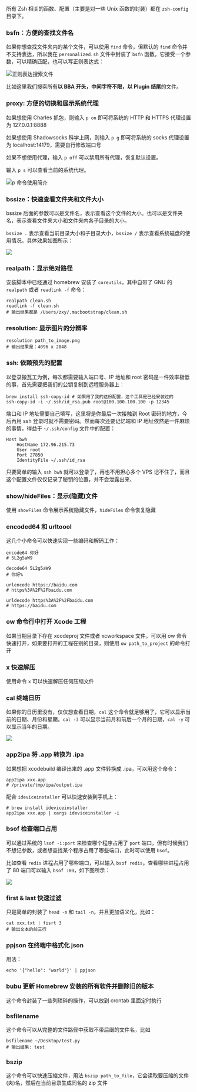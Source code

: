 所有 Zsh 相关的函数、配置（主要是对一些 Unix 函数的封装）都在 `zsh-config` 目录下。

### bsfn：方便的查找文件名

如果你想查找文件夹内的某个文件，可以使用 `find` 命令，但默认的 `find` 命令并不支持表达，所以我在 `personalized.sh` 文件中封装了 `bsfn` 函数，它接受一个参数，可以精确匹配，也可以写正则表达式：

![正则表达搜索文件](http://images.bestswifter.com/1491892266.png)

比如这里我们搜索所有**以 BBA 开头，中间字符不限，以 Plugin 结尾**的文件。

### proxy: 方便的切换和展示系统代理

如果想使用 Charles 抓包，则输入 `p on` 即可将系统的 HTTP 和  HTTPS 代理设置为 127.0.0.1:8888

如果想使用 Shadowsocks 科学上网，则输入 `p g` 即可将系统的 socks 代理设置为 localhost:14179，需要自行修改端口号

如果不想使用代理，输入 `p off` 可以禁用所有代理，恢复默认设置。

输入 `p s` 可以查看当前的系统代理。

![p 命令使用简介](https://o8ouygf5v.qnssl.com/1506333678.png)

### bssize：快速查看文件夹和文件大小

bssize 后面的参数可以是文件名，表示查看这个文件的大小。也可以是文件夹名，表示查看文件夹大小和文件夹内各子目录的大小。

`bssize .` 表示查看当前目录大小和子目录大小，`bssize /` 表示查看系统磁盘的使用情况。具体效果如图所示：

![](https://o8ouygf5v.qnssl.com/1506396195.png)

### realpath：显示绝对路径

安装脚本中已经通过 homebrew 安装了 `coreutils`，其中自带了 GNU 的 `realpath` 或者 `readlink -f` 命令：

```shell
realpath clean.sh
readlink -f clean.sh
# 输出结果都是 /Users/zxy/.macbootstrap/clean.sh
```

### resolution: 显示图片的分辨率

```shell
resolution path_to_image.png
# 输出结果是：4096 x 2048
```

### ssh: 依赖预先的配置

以登录搬瓦工为例，每次都需要输入端口号、IP 地址和 root 密码是一件效率极低的事，首先需要把我们的公钥复制到远程服务器上：

```shell
brew install ssh-copy-id # 如果用了我的这份配置，这个工具是已经安装过的
ssh-copy-id -i ~/.ssh/id_rsa.pub root@100.100.100.100 -p 12345
```

端口和 IP 地址需要自己填写，这里将是你最后一次接触到 Root 密码的地方，今后再用 ssh 登录时就不需要密码。然而每次还要记忆端和 IP 地址依然是一件麻烦的事情，得益于 `~/.ssh/config` 文件中的配置：

```
Host bwh
    HostName 172.96.215.73
    User root
    Port 27850
    IdentityFile ~/.ssh/id_rsa
```

只要简单的输入 `ssh bwh` 就可以登录了，再也不用担心多个 VPS 记不住了，而且这个配置文件仅仅记录了秘钥的位置，并不会泄露出来、

### show/hideFiles：显示(隐藏)文件

使用 `showFiles` 命令展示系统隐藏文件，`hideFiles` 命令恢复隐藏

### encoded64 和 urltoool

这几个小命令可以快速实现一些编码和解码工作：

```shell
encode64 你好
# 5L2g5aW9

decode64 5L2g5aW9
# 你好%

urlencode https://baidu.com
# https%3A%2F%2Fbaidu.com

urldecode https%3A%2F%2Fbaidu.com
# https://baidu.com
```

### ow 命令行中打开 Xcode 工程

如果当期目录下存在 xcodeproj 文件或者 xcworkspace 文件，可以用 ow 命令快速打开，如果要打开的工程在别的目录，则使用  `ow path_to_project` 的命令打开

### x 快速解压

使用命令 `x` 可以快速解压任何压缩文件

### cal 终端日历

如果你的日历里没有，仅仅想查看日期，`cal` 这个命令就足够用了，它可以显示当前的日期、月份和星期。`cal -3` 可以显示当前月和前后一个月的日期，`cal -y` 可以显示当年的日期。

![](http://images.bestswifter.com/WX20171117-210346@2x.png)

### app2ipa 将 .app 转换为 .ipa

如果想把 xcodebuild 编译出来的 .app 文件转换成 .ipa，可以用这个命令：

```shell
app2ipa xxx.app
# /private/tmp/ipa/output.ipa
```

配合 `ideviceinstaller` 可以快速安装到手机上：

```shell
# brew install ideviceinstaller
app2ipa xxx.app | xargs ideviceinstaller -i 
```

###  bsof 检查端口占用

可以通过系统的 `lsof -i:port` 来检查哪个程序占用了 `port` 端口，但有时候我们不想记参数，或者想查找某个程序占用了哪些端口，此时可以使用 `bsof`。

比如查看 `redis` 进程占用了哪些端口，可以输入 `bsof redis`，查看哪些进程占用了 80 端口可以输入 `bsof :80`，如下图所示：

![](http://images.bestswifter.com/WX20171201-210038.png)

### first & last 快速过滤

只是简单的封装了 `head -n` 和 `tail -n`，并且更加语义化，比如：

```shell
cat xxx.txt | fisrt 3
# 输出文本的前三行
```

### ppjson 在终端中格式化 json

用法：

```shell
echo '{"hello": "world"}' | ppjson
```

### bubu 更新 Homebrew 安装的所有软件并删除旧的版本

这个命令封装了一些列琐碎的操作，可以放到 crontab 里面定时执行

### bsfilename

这个命令可以从完整的文件路径中获取不带后缀的文件名，比如

```shell
bsfilename ~/Desktop/test.py
# 输出结果: test
```

### bszip

这个命令可以快速压缩文件，用法 `bszip path_to_file`，它会读取要压缩的文件(夹)名，然后在当前目录生成同名的 zip 文件
